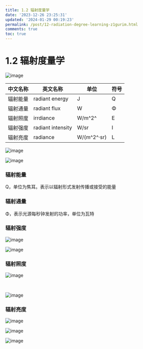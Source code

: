 ```yaml
---
title: 1.2 辐射度量学
date: '2023-12-26 23:25:31'
updated: '2024-01-29 00:19:23'
permalink: /post/12-radiation-degree-learning-z1gurim.html
comments: true
toc: true
---
```


# 1.2 辐射度量学

​![image](https://raw.githubusercontent.com/KangHogfish/PicBed/main/asset/202401290019188.png)​

|中文名称|英文名称|单位|符号|
| ----------| -------------------| -----------| ------|
|辐射能量|radiant energy|J|Q|
|辐射通量|radiant flux|W|Φ|
|辐射照度|irrdiance|W/m^2^|E|
|辐射强度|radiant intensity|W/sr|I|
|辐射亮度|radiance|W/(m^2^·sr)|L|

​![image](https://raw.githubusercontent.com/KangHogfish/PicBed/main/asset/202401290019479.png)​

​![image](https://raw.githubusercontent.com/KangHogfish/PicBed/main/asset/202401290019569.png)

### 辐射能量

Q，单位为焦耳。表示以辐射形式发射传播或接受的能量

### 辐射通量

Φ，表示光源每秒钟发射的功率，单位为瓦特

### 辐射强度

​![image](https://raw.githubusercontent.com/KangHogfish/PicBed/main/asset/202401290019756.png)​

​![image](https://raw.githubusercontent.com/KangHogfish/PicBed/main/asset/202401290019652.png)​

### 辐射照度

​![image](https://raw.githubusercontent.com/KangHogfish/PicBed/main/asset/202401290019408.png)​

‍

​![image](https://raw.githubusercontent.com/KangHogfish/PicBed/main/asset/202401290019152.png)​

### 辐射亮度

​![image](https://raw.githubusercontent.com/KangHogfish/PicBed/main/asset/202401290019241.png)​

​![image](https://raw.githubusercontent.com/KangHogfish/PicBed/main/asset/202401290019271.png)​

​![image](https://raw.githubusercontent.com/KangHogfish/PicBed/main/asset/202401290019516.png)​
